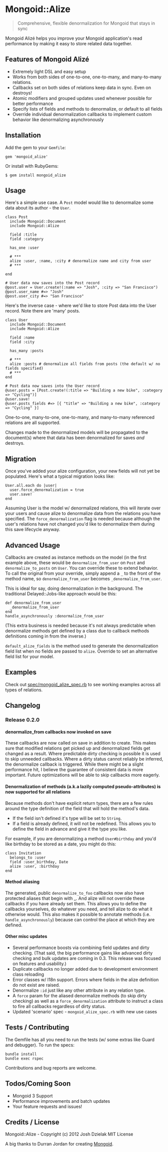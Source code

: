 Mongoid::Alize
==============
> Comprehensive, flexible denormalization for Mongoid that stays in sync

Mongoid Alizé helps you improve your Mongoid application's
read performance by making it easy to store related data together.

Features of Mongoid Alizé
-------------------------
- Extremely light DSL and easy setup
- Works from both sides of one-to-one, one-to-many, and many-to-many relations.
- Callbacks set on both sides of relations keep data in sync. Even on destroys!
- Atomic modifiers and grouped updates used whenever possible for better performance
- Specify lists of fields and methods to denormalize, or default to all fields
- Override individual denormalization callbacks to implement custom behavior like denormalizing asynchronously

Installation
------------
Add the gem to your `Gemfile`:

    gem 'mongoid_alize'

Or install with RubyGems:

    $ gem install mongoid_alize

Usage
-----
Here's a simple use case. A `Post` model would like to denormalize some data about its author - the `User`.

    class Post
      include Mongoid::Document
      include Mongoid::Alize

      field :title
      field :category

      has_one :user

      # ***
      alize :user, :name, :city # denormalize name and city from user
      # ***

    end

    # User data now saves into the Post record
    @post.user = User.create!(:name => "Josh", :city => "San Francisco")
    @post.user_name #=> "Josh"
    @post.user_city #=> "San Francisco"

Here's the inverse case - where we'd like to store Post data into the User record. Note there are 'many' posts.

    class User
      include Mongoid::Document
      include Mongoid::Alize

      field :name
      field :city

      has_many :posts

      # ***
      alize :posts # denormalize all fields from posts (the default w/ no fields specified)
      # ***
    end

    # Post data now saves into the User record
    @user.posts = [Post.create!(:title => "Building a new bike", :category => "Cycling")]
    @user.save!
    @user.posts_fields #=> [{ "title" => "Building a new bike", :category => "Cycling" }]

One-to-one, many-to-one, one-to-many, and many-to-many referenced relations are all supported.

Changes made to the denormalized models will be propagated to the document(s)
where that data has been denormalized for saves *and* destroys.

Migration
---------
Once you've added your alize configuration, your new fields will not yet be populated. Here's what a typical migration looks like:

    User.all.each do |user|
      user.force_denormalization = true
      user.save!
    end

Assuming User is the model w/ denormalized relations, this will iterate over your users and cause alize to denormalize data from the relations you have specified. The `force_denormalization` flag is needed because although the user's relations have not changed you'd like to denormalize them during this save lifecycle anyway.

Advanced Usage
--------------
Callbacks are created as instance methods on the model (in the first example above, these would be `denormalize_from_user` on `Post` and `denormalize_to_posts` on `User`. You can override these to extend behavior. To call the original from your override, simply append a `_` to the front of the method name, so `denormalize_from_user` becomes `_denormalize_from_user`.

This is ideal for say, doing denormalization in the background. The traditional Delayed::Jobs-like approach would be this:

    def denormalize_from_user
      _denormalize_from_user
    end
    handle_asynchronously :denormalize_from_user

(This extra business is needed because it's not always predictable when denormalize methods get defined by a class due to callback methods definitions coming in from the inverse.)

`default_alize_fields` is the method used to generate the denormalization field list when no fields are passed to `alize`. Override to set an alternative field list for your model.

Examples
--------
Check out [spec/mongoid_alize_spec.rb](https://github.com/dzello/mongoid_alize/blob/master/spec/mongoid_alize_spec.rb) to see working examples across all types of relations.

Changelog
---------

### Release 0.2.0

#### denormalize_from callbacks now invoked on save

These callbacks are now called on save in addition to create. This makes sure that modified relations get picked up and denormalized fields get changed as a result. Where predictable dirty checking is possible it is used to skip unneeded callbacks. Where a dirty status cannot reliably be inferred, the denormalize callback is triggered. While there might be a slight performance hit, I believe the guarantee of consistent data is more important. Future optimizations will be able to skip callbacks more eagerly.

#### Denormalization of methods (a.k.a lazily computed pseudo-attributes) is now supported for all relations

Because methods don't have explicit return types, there are a few rules around the type definition of the field that will hold the method's data.

+ If the field isn't defined it's type will be set to `String`.
+ If a field is already defined, it will not be redefined. This allows you to define the field in advance and give it the type you like.

For example, if you are denormalizing a method `User#birthday` and you'd like birthday to be stored as a date, you might do this:

    class Invitation
      belongs_to :user
      field :user_birthday, Date
      alize :user, :birthday
    end

#### Method aliasing

The generated, public `denormalize_to_foo` callbacks now also have protected aliases that begin with \_. And alize will not override these callbacks if you have already set them. This allows you to define the callbacks yourselves, do whatever you need, and tell alize to do what it otherwise would. This also makes it possible to annotate methods (i.e. `handle_asynchronously`) because can control the place at which they are defined.

#### Other misc updates
+ Several performance boosts via combining field updates and dirty checking. (That said, the big performance gains like advanced dirty checking and bulk updates are coming in 0.3. This release was focused on features and usability.)
+ Duplicate callbacks no longer added due to development environment class reloading
+ Error classes w/ I18n support. Errors where fields in the alize definition do not exist are raised.
+ Denormalize `:id` just like any other attribute in any relation type.
+ A `force` param for the aliased denormalize methods (to skip dirty checking) as well as a `force_denormalization` attribute to instruct a class to fire all callbacks regardless of dirty status.
+ Updated 'scenario' spec - `mongoid_alize_spec.rb` with new use cases

Tests / Contributing
-------------
The Gemfile has all you need to run the tests (w/ some extras like Guard and debugger). To run the specs:

    bundle install
    bundle exec rspec

Contributions and bug reports are welcome.

Todos/Coming Soon
-----------------
+ Mongoid 3 Support
+ Performance improvements and batch updates
+ Your feature requests and issues!

Credits / License
-------
Mongoid::Alize - Copyright (c) 2012 Josh Dzielak
MIT License

A big thanks to Durran Jordan for creating [Mongoid](http://mongoid.org).
